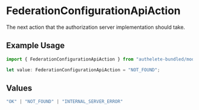 # FederationConfigurationApiAction

The next action that the authorization server implementation should take.

## Example Usage

```typescript
import { FederationConfigurationApiAction } from "authelete-bundled/models/operations";

let value: FederationConfigurationApiAction = "NOT_FOUND";
```

## Values

```typescript
"OK" | "NOT_FOUND" | "INTERNAL_SERVER_ERROR"
```